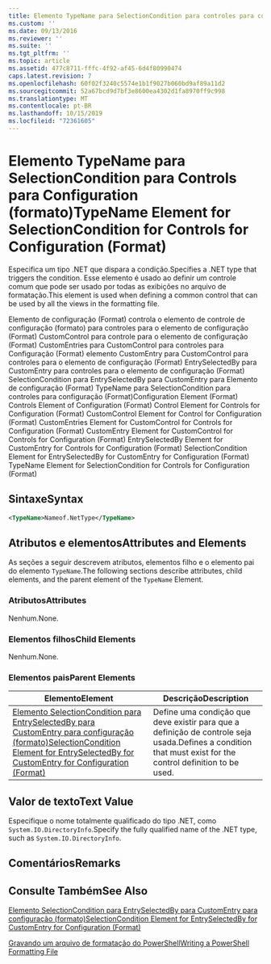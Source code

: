 ```yaml
---
title: Elemento TypeName para SelectionCondition para controles para configuração (Format) | Microsoft Docs
ms.custom: ''
ms.date: 09/13/2016
ms.reviewer: ''
ms.suite: ''
ms.tgt_pltfrm: ''
ms.topic: article
ms.assetid: 477c8711-fffc-4f92-af45-6d4f80990474
caps.latest.revision: 7
ms.openlocfilehash: 60f02f3240c5574e1b1f9027b060bd9af89a11d2
ms.sourcegitcommit: 52a67bcd9d7bf3e8600ea4302d1fa8970ff9c998
ms.translationtype: MT
ms.contentlocale: pt-BR
ms.lasthandoff: 10/15/2019
ms.locfileid: "72361605"
---
```

# <a name="typename-element-for-selectioncondition-for-controls-for-configuration-format"></a><span data-ttu-id="2742d-102">Elemento TypeName para SelectionCondition para Controls para Configuration (formato)</span><span class="sxs-lookup"><span data-stu-id="2742d-102">TypeName Element for SelectionCondition for Controls for Configuration (Format)</span></span>

<span data-ttu-id="2742d-103">Especifica um tipo .NET que dispara a condição.</span><span class="sxs-lookup"><span data-stu-id="2742d-103">Specifies a .NET type that triggers the condition.</span></span> <span data-ttu-id="2742d-104">Esse elemento é usado ao definir um controle comum que pode ser usado por todas as exibições no arquivo de formatação.</span><span class="sxs-lookup"><span data-stu-id="2742d-104">This element is used when defining a common control that can be used by all the views in the formatting file.</span></span>

<span data-ttu-id="2742d-105">Elemento de configuração (Format) controla o elemento de controle de configuração (formato) para controles para o elemento de configuração (Format) CustomControl para controle para o elemento de configuração (Format) CustomEntries para CustomControl para controles para Configuração (Format) elemento CustomEntry para CustomControl para controles para o elemento de configuração (Format) EntrySelectedBy para CustomEntry para controles para o elemento de configuração (Format) SelectionCondition para EntrySelectedBy para CustomEntry para Elemento de configuração (Format) TypeName para SelectionCondition para controles para configuração (Format)</span><span class="sxs-lookup"><span data-stu-id="2742d-105">Configuration Element (Format) Controls Element of Configuration (Format) Control Element for Controls for Configuration (Format) CustomControl Element for Control for Configuration (Format) CustomEntries Element for CustomControl for Controls for Configuration (Format) CustomEntry Element for CustomControl for Controls for Configuration (Format) EntrySelectedBy Element for CustomEntry for Controls for Configuration (Format) SelectionCondition Element for EntrySelectedBy for CustomEntry for Configuration (Format) TypeName Element for SelectionCondition for Controls for Configuration (Format)</span></span>

## <a name="syntax"></a><span data-ttu-id="2742d-106">Sintaxe</span><span class="sxs-lookup"><span data-stu-id="2742d-106">Syntax</span></span>

```xml
<TypeName>Nameof.NetType</TypeName>

```

## <a name="attributes-and-elements"></a><span data-ttu-id="2742d-107">Atributos e elementos</span><span class="sxs-lookup"><span data-stu-id="2742d-107">Attributes and Elements</span></span>

<span data-ttu-id="2742d-108">As seções a seguir descrevem atributos, elementos filho e o elemento pai do elemento `TypeName`.</span><span class="sxs-lookup"><span data-stu-id="2742d-108">The following sections describe attributes, child elements, and the parent element of the `TypeName` Element.</span></span>

### <a name="attributes"></a><span data-ttu-id="2742d-109">Atributos</span><span class="sxs-lookup"><span data-stu-id="2742d-109">Attributes</span></span>

<span data-ttu-id="2742d-110">Nenhum.</span><span class="sxs-lookup"><span data-stu-id="2742d-110">None.</span></span>

### <a name="child-elements"></a><span data-ttu-id="2742d-111">Elementos filhos</span><span class="sxs-lookup"><span data-stu-id="2742d-111">Child Elements</span></span>

<span data-ttu-id="2742d-112">Nenhum.</span><span class="sxs-lookup"><span data-stu-id="2742d-112">None.</span></span>

### <a name="parent-elements"></a><span data-ttu-id="2742d-113">Elementos pais</span><span class="sxs-lookup"><span data-stu-id="2742d-113">Parent Elements</span></span>

|<span data-ttu-id="2742d-114">Elemento</span><span class="sxs-lookup"><span data-stu-id="2742d-114">Element</span></span>|<span data-ttu-id="2742d-115">Descrição</span><span class="sxs-lookup"><span data-stu-id="2742d-115">Description</span></span>|
|-------------|-----------------|
|[<span data-ttu-id="2742d-116">Elemento SelectionCondition para EntrySelectedBy para CustomEntry para configuração (formato)</span><span class="sxs-lookup"><span data-stu-id="2742d-116">SelectionCondition Element for EntrySelectedBy for CustomEntry for Configuration (Format)</span></span>](./selectioncondition-element-for-entryselectedby-for-controls-for-configuration-format.md)|<span data-ttu-id="2742d-117">Define uma condição que deve existir para que a definição de controle seja usada.</span><span class="sxs-lookup"><span data-stu-id="2742d-117">Defines a condition that must exist for the control definition to be used.</span></span>|

## <a name="text-value"></a><span data-ttu-id="2742d-118">Valor de texto</span><span class="sxs-lookup"><span data-stu-id="2742d-118">Text Value</span></span>

<span data-ttu-id="2742d-119">Especifique o nome totalmente qualificado do tipo .NET, como `System.IO.DirectoryInfo`.</span><span class="sxs-lookup"><span data-stu-id="2742d-119">Specify the fully qualified name of the .NET type, such as `System.IO.DirectoryInfo`.</span></span>

## <a name="remarks"></a><span data-ttu-id="2742d-120">Comentários</span><span class="sxs-lookup"><span data-stu-id="2742d-120">Remarks</span></span>

## <a name="see-also"></a><span data-ttu-id="2742d-121">Consulte Também</span><span class="sxs-lookup"><span data-stu-id="2742d-121">See Also</span></span>

[<span data-ttu-id="2742d-122">Elemento SelectionCondition para EntrySelectedBy para CustomEntry para configuração (formato)</span><span class="sxs-lookup"><span data-stu-id="2742d-122">SelectionCondition Element for EntrySelectedBy for CustomEntry for Configuration (Format)</span></span>](./selectioncondition-element-for-entryselectedby-for-controls-for-configuration-format.md)

[<span data-ttu-id="2742d-123">Gravando um arquivo de formatação do PowerShell</span><span class="sxs-lookup"><span data-stu-id="2742d-123">Writing a PowerShell Formatting File</span></span>](./writing-a-powershell-formatting-file.md)
